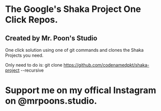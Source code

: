 # The Google's Shaka Project One Click Repos.

## Created by Mr. Poon's Studio

One click solution using one of git commands and clones the Shaka Projects you need.

Only need to do is: git clone https://github.com/codenamedpkt/shaka-project --recursive

# Support me on my offical Instagram on @mrpoons.studio.
